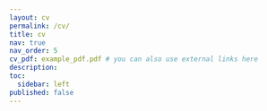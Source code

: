 ```yaml
---
layout: cv
permalink: /cv/
title: cv
nav: true
nav_order: 5
cv_pdf: example_pdf.pdf # you can also use external links here
description: 
toc:
  sidebar: left
published: false
---
```

